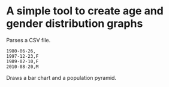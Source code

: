A simple tool to create age and gender distribution graphs
==========================================================

Parses a CSV file.

```
1980-06-26,
1997-12-23,F
1989-02-10,F
2010-08-20,M
```

Draws a bar chart and a population pyramid. 
